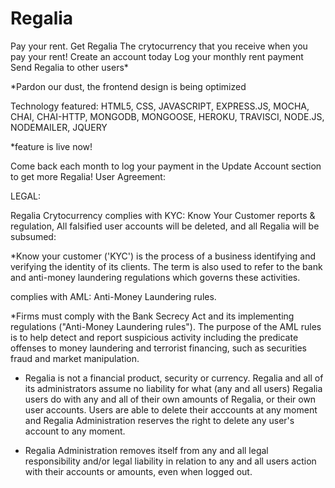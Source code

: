 # Regalia
Pay your rent. Get Regalia
The crytocurrency that you receive when you pay your rent! 
Create an account today
Log your monthly rent payment
Send Regalia to other users*

*Pardon our dust, the frontend design is being optimized

Technology featured: HTML5, CSS, JAVASCRIPT, EXPRESS.JS, MOCHA, CHAI, CHAI-HTTP, MONGODB, MONGOOSE, HEROKU, TRAVISCI, NODE.JS, NODEMAILER, JQUERY

*feature is live now!

Come back each month to log your payment in the Update Account section to get more Regalia!
User Agreement:

LEGAL:

Regalia Crytocurrency complies with KYC: Know Your Customer reports & regulation, All falsified user accounts will be deleted, and all Regalia will be subsumed:

*Know your customer ('KYC') is the process of a business identifying and verifying the identity of its clients. The term is also used to refer to the bank and anti-money laundering regulations which governs these activities.


complies with AML: Anti-Money Laundering rules.

*Firms must comply with the Bank Secrecy Act and its implementing regulations ("Anti-Money Laundering rules"). The purpose of the AML rules is to help detect and report suspicious activity including the predicate offenses to money laundering and terrorist financing, such as securities fraud and market manipulation.

* Regalia is not a financial product, security or currency. Regalia and all of its administrators assume no liability for what (any and all users) Regalia users do with any and all of their own amounts of Regalia, or their own user accounts. Users are able to delete their acccounts at any moment and Regalia Administration reserves the right to delete any user's account to any moment.

* Regalia Administration removes itself from any and all legal responsibility and/or legal liability in relation to any and all users action with their accounts or amounts, even when logged out.

